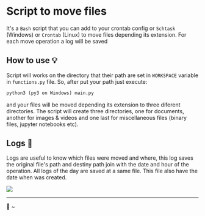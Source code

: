 # Script to move files
It's a `Bash` script that you can add to your crontab config or `Schtask` (Windows) or `Crontab` (Linux) to move files depending its extension. For each move operation a log will be saved

## How to use 💡
Script will works on the directory that their path are set in `WORKSPACE` variable in `functions.py` file. So, after put your path just execute:
```python
python3 (py3 on Windows) main.py
```

and your files will be moved depending its extension to three diferent directories. The script will create three directories, one for documents, another for images & videos and one last for miscellaneous files (binary files, jupyter notebooks etc). 

## Logs 📃
Logs are useful to know which files were moved and where, this log saves the original file's path and destiny path join with the date and hour of the operation. 
All logs of the day are saved at a same file. This file also have the date when was created.

![](https://i.imgur.com/r2dYfJy.png)

----

:bamboo: ~
